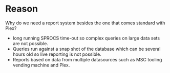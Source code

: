 # Reason

Why do we need a report system besides the one that comes standard with Plex?

- long running SPROCS time-out so complex queries on large data sets are not possible.
- Queries run against a snap shot of the database which can be several hours old so live reporting is not possible.
- Reports based on data from multiple datasources such as MSC tooling vending machine and Plex.
